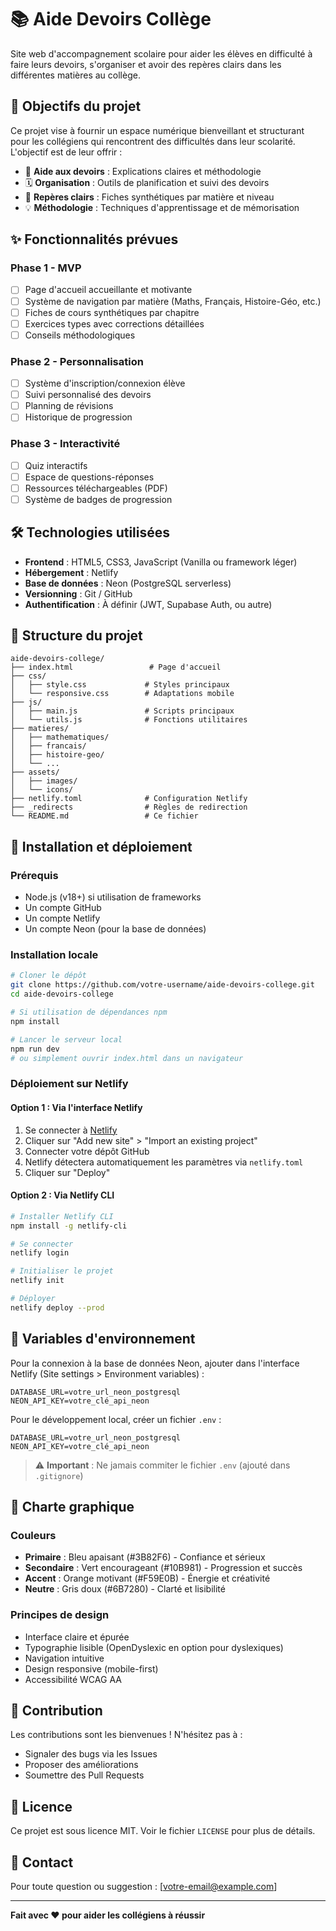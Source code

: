 # 📚 Aide Devoirs Collège

Site web d'accompagnement scolaire pour aider les élèves en difficulté à faire leurs devoirs, s'organiser et avoir des repères clairs dans les différentes matières au collège.

## 🎯 Objectifs du projet

Ce projet vise à fournir un espace numérique bienveillant et structurant pour les collégiens qui rencontrent des difficultés dans leur scolarité. L'objectif est de leur offrir :

- 📝 **Aide aux devoirs** : Explications claires et méthodologie
- 🗓️ **Organisation** : Outils de planification et suivi des devoirs
- 📖 **Repères clairs** : Fiches synthétiques par matière et niveau
- 💡 **Méthodologie** : Techniques d'apprentissage et de mémorisation

## ✨ Fonctionnalités prévues

### Phase 1 - MVP
- [ ] Page d'accueil accueillante et motivante
- [ ] Système de navigation par matière (Maths, Français, Histoire-Géo, etc.)
- [ ] Fiches de cours synthétiques par chapitre
- [ ] Exercices types avec corrections détaillées
- [ ] Conseils méthodologiques

### Phase 2 - Personnalisation
- [ ] Système d'inscription/connexion élève
- [ ] Suivi personnalisé des devoirs
- [ ] Planning de révisions
- [ ] Historique de progression

### Phase 3 - Interactivité
- [ ] Quiz interactifs
- [ ] Espace de questions-réponses
- [ ] Ressources téléchargeables (PDF)
- [ ] Système de badges de progression

## 🛠️ Technologies utilisées

- **Frontend** : HTML5, CSS3, JavaScript (Vanilla ou framework léger)
- **Hébergement** : Netlify
- **Base de données** : Neon (PostgreSQL serverless)
- **Versionning** : Git / GitHub
- **Authentification** : À définir (JWT, Supabase Auth, ou autre)

## 📁 Structure du projet

```
aide-devoirs-college/
├── index.html                 # Page d'accueil
├── css/
│   ├── style.css             # Styles principaux
│   └── responsive.css        # Adaptations mobile
├── js/
│   ├── main.js               # Scripts principaux
│   └── utils.js              # Fonctions utilitaires
├── matieres/
│   ├── mathematiques/
│   ├── francais/
│   ├── histoire-geo/
│   └── ...
├── assets/
│   ├── images/
│   └── icons/
├── netlify.toml              # Configuration Netlify
├── _redirects                # Règles de redirection
└── README.md                 # Ce fichier
```

## 🚀 Installation et déploiement

### Prérequis
- Node.js (v18+) si utilisation de frameworks
- Un compte GitHub
- Un compte Netlify
- Un compte Neon (pour la base de données)

### Installation locale

```bash
# Cloner le dépôt
git clone https://github.com/votre-username/aide-devoirs-college.git
cd aide-devoirs-college

# Si utilisation de dépendances npm
npm install

# Lancer le serveur local
npm run dev
# ou simplement ouvrir index.html dans un navigateur
```

### Déploiement sur Netlify

#### Option 1 : Via l'interface Netlify
1. Se connecter à [Netlify](https://netlify.com)
2. Cliquer sur "Add new site" > "Import an existing project"
3. Connecter votre dépôt GitHub
4. Netlify détectera automatiquement les paramètres via `netlify.toml`
5. Cliquer sur "Deploy"

#### Option 2 : Via Netlify CLI
```bash
# Installer Netlify CLI
npm install -g netlify-cli

# Se connecter
netlify login

# Initialiser le projet
netlify init

# Déployer
netlify deploy --prod
```

## 🔐 Variables d'environnement

Pour la connexion à la base de données Neon, ajouter dans l'interface Netlify (Site settings > Environment variables) :

```
DATABASE_URL=votre_url_neon_postgresql
NEON_API_KEY=votre_clé_api_neon
```

Pour le développement local, créer un fichier `.env` :
```env
DATABASE_URL=votre_url_neon_postgresql
NEON_API_KEY=votre_clé_api_neon
```

> ⚠️ **Important** : Ne jamais commiter le fichier `.env` (ajouté dans `.gitignore`)

## 🎨 Charte graphique

### Couleurs
- **Primaire** : Bleu apaisant (#3B82F6) - Confiance et sérieux
- **Secondaire** : Vert encourageant (#10B981) - Progression et succès
- **Accent** : Orange motivant (#F59E0B) - Énergie et créativité
- **Neutre** : Gris doux (#6B7280) - Clarté et lisibilité

### Principes de design
- Interface claire et épurée
- Typographie lisible (OpenDyslexic en option pour dyslexiques)
- Navigation intuitive
- Design responsive (mobile-first)
- Accessibilité WCAG AA

## 👥 Contribution

Les contributions sont les bienvenues ! N'hésitez pas à :
- Signaler des bugs via les Issues
- Proposer des améliorations
- Soumettre des Pull Requests

## 📄 Licence

Ce projet est sous licence MIT. Voir le fichier `LICENSE` pour plus de détails.

## 📧 Contact

Pour toute question ou suggestion : [votre-email@example.com]

---

**Fait avec ❤️ pour aider les collégiens à réussir**
